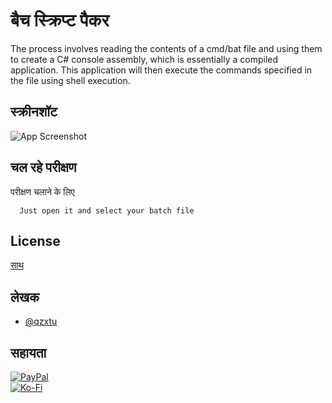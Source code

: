 # बैच स्क्रिप्ट पैकर

The process involves reading the contents of a cmd/bat file and using them to create a C# console assembly, which is essentially a compiled application. This application will then execute the commands specified in the file using shell execution.

## स्क्रीनशॉट

![App Screenshot](https://cdn.discordapp.com/attachments/1008195045960204349/1097791896170020915/New_Website_Blue_Mockup_Instagram_-_Laptop.png)

## चल रहे परीक्षण

परीक्षण चलाने के लिए

```text
  Just open it and select your batch file
```

## License

[साथ](https://choosealicense.com/licenses/mit/)

## लेखक

-   [@qzxtu](https://www.github.com/qzxtu)

## सहायता

[![PayPal](https://img.shields.io/badge/PayPal-00457C?style=for-the-badge&logo=paypal&logoColor=white)](https://paypal.me/nova355killer)  
[![Ko-Fi](https://img.shields.io/badge/kofi-00457C?style=for-the-badge&logo=ko-fi&logoColor=white)](https://ko-fi.com/nova355)
